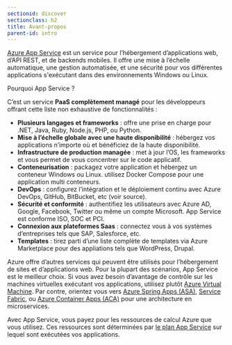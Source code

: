 ```yaml
---
sectionid: discover
sectionclass: h2
title: Avant-propos
parent-id: intro
---
```


[Azure App Service](https://learn.microsoft.com/en-us/azure/app-service/) est un service pour l’hébergement d’applications web, d’API REST, et de backends mobiles. Il offre une mise à l’échelle automatique, une gestion automatisée, et une sécurité pour vos différentes applications s'exécutant dans des environnements Windows ou Linux.

Pourquoi App Service ?

C’est un service **PaaS complètement managé** pour les développeurs offrant cette liste non exhaustive de fonctionnalités :

- **Plusieurs langages et frameworks** : offre une prise en charge pour .NET, Java, Ruby, Node.js, PHP, ou Python.
- **Mise à l’échelle globale avec une haute disponibilité** : hébergez vos applications n’importe où et bénéficiez de la haute disponibilité.
- **Infrastructure de production managée** : met à jour l’OS, les frameworks et vous permet de vous concentrer sur le code applicatif.
- **Conteneurisation** : packagez votre application et hébergez un conteneur Windows ou Linux. utilisez Docker Compose pour une application multi conteneurs.
- **DevOps** : configurez l’intégration et le déploiement continu avec Azure DevOps, GitHub, BitBucket, etc (voir source).
- **Sécurité et conformité** : authentifiez les utilisateurs avec Azure AD, Google, Facebook, Twitter ou même un compte Microsoft. App Service est conforme ISO, SOC et PCI.
- **Connexion aux plateformes Saas** : connectez vous à vos systèmes d’entreprises tels que SAP, Salesforce, etc.
- **Templates** : tirez parti d’une liste complète de templates via Azure Marketplace pour des appliations  tels que WordPress, Drupal.

Azure offre d’autres services qui peuvent être utilisés pour l’hébergement de sites et d’applications web. Pour la plupart des scénarios, App Service est le meilleur choix. Si vous avez besoin d’avantage de contrôle sur les machines virtuelles exécutant vos applications, utilisez plutôt [Azure Virtual Machine](https://learn.microsoft.com/en-us/azure/virtual-machines/). Par contre, orientez vous vers [Azure Spring Apps (ASA)](https://learn.microsoft.com/en-us/azure/spring-apps/), [Service Fabric](https://learn.microsoft.com/en-us/azure/service-fabric/), ou [Azure Container Apps (ACA)](https://learn.microsoft.com/en-us/azure/container-apps/) pour une architecture en microservices.  

Avec App Service, vous payez pour les ressources de calcul Azure que vous utilisez. Ces ressources sont déterminées par [le plan App Service](https://learn.microsoft.com/en-us/azure/app-service/overview-hosting-plans) sur lequel sont exécutées vos applications.
